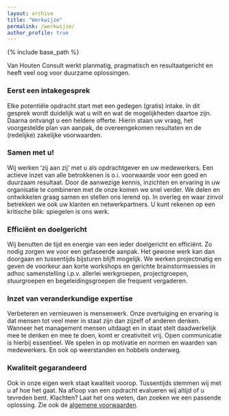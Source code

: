 ```yaml
---
layout: archive
title: "Werkwijze"
permalink: /werkwijze/
author_profile: true
---
```


{% include base_path %}

Van Houten Consult werkt planmatig, pragmatisch en resultaatgericht en heeft veel oog voor duurzame oplossingen. 
### Eerst een intakegesprek
Elke potentiële opdracht start met een gedegen (gratis) intake. In dit gesprek wordt duidelijk wat u wilt en wat de mogelijkheden daartoe zijn. Daarna ontvangt u een heldere offerte. Hierin staan uw vraag, het voorgestelde plan van aanpak, de overeengekomen resultaten en de (redelijke) zakelijke voorwaarden.

### Samen met u!
Wij werken ‘zij aan zij’ met u als opdrachtgever en uw medewerkers. Een actieve inzet van alle betrokkenen is o.i. voorwaarde voor een goed en duurzaam resultaat. Door de aanwezige kennis, inzichten en ervaring in uw organisatie te combineren met de onze komen we snel verder. We delen en ontwikkelen graag samen en stellen ons lerend op. In overleg en waar zinvol betrekken we ook uw klanten en netwerkpartners. U kunt rekenen op een kritische blik: spiegelen is ons werk. 

### Efficiënt en doelgericht 
Wij benutten de tijd en energie van een ieder doelgericht en efficiënt. Zo nodig zorgen we voor een gefaseerde aanpak. Het gewone werk kan dan doorgaan en tussentijds bijsturen blijft mogelijk. We werken projectmatig en geven de voorkeur aan korte workshops en gerichte brainstormsessies in adhoc samenstelling i.p.v. allerlei werkgroepen, projectgroepen, stuurgroepen en begeleidingsgroepen die frequent vergaderen. 

### Inzet van veranderkundige expertise
Verbeteren en vernieuwen is mensenwerk. Onze overtuiging en ervaring is dat mensen tot veel meer in staat zijn dan zijzelf of anderen denken. Wanneer het management mensen uitdaagt en in staat stelt daadwerkelijk mee te denken en mee te doen, komt er creativiteit vrij. Open communicatie is hierbij essentieel. We spelen in op motivatie en normen en waarden van medewerkers. En ook op weerstanden en hobbels onderweg.

### Kwaliteit gegarandeerd
Ook in onze eigen werk staat kwaliteit voorop. Tussentijds stemmen wij met u af hoe het gaat. Na afloop van een opdracht evalueren wij altijd of u tevreden bent. Klachten? Laat het ons weten, dan zoeken we een passende oplossing. Zie ook de [algemene voorwaarden](/files/voorwaarden2014.pdf).
